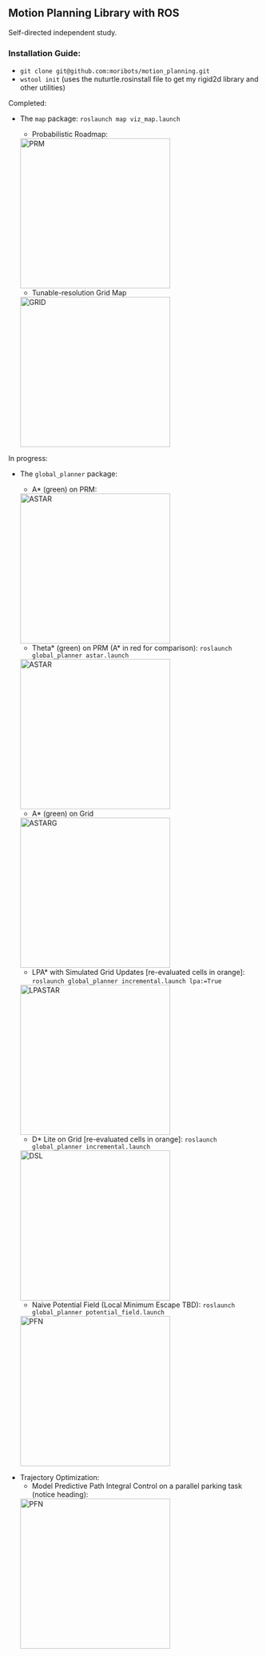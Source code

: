 ## Motion Planning Library with ROS

Self-directed independent study.

### Installation Guide:
- `git clone git@github.com:moribots/motion_planning.git`
- `wstool init` (uses the nuturtle.rosinstall file to get my rigid2d library and other utilities)

Completed:

* The `map` package: `roslaunch map viz_map.launch`
	- Probabilistic Roadmap:

	<img src="map/media/prm.png" alt="PRM" width="300"/>

	- Tunable-resolution Grid Map

	<img src="map/media/grid.png" alt="GRID" width="300"/>

In progress:

* The `global_planner` package:
	- A* (green) on PRM:

	<img src="global_planner/media/astar.png" alt="ASTAR" width="300"/>

	- Theta* (green) on PRM (A* in red for comparison): `roslaunch global_planner astar.launch`

	<img src="global_planner/media/thetastar.png" alt="ASTAR" width="300"/>

	- A* (green) on Grid

	<img src="global_planner/media/lpastar.png" alt="ASTARG" width="300"/>

	- LPA* with Simulated Grid Updates [re-evaluated cells in orange]: `roslaunch global_planner incremental.launch lpa:=True`
	<img src="global_planner/media/LPAstar.gif" alt="LPASTAR" width="300"/>

	- D* Lite on Grid [re-evaluated cells in orange]: `roslaunch global_planner incremental.launch`
	<img src="global_planner/media/DstarLite.gif" alt="DSL" width="300"/>

	- Naive Potential Field (Local Minimum Escape TBD): `roslaunch global_planner potential_field.launch`
	<img src="global_planner/media/PF_NAIVE.gif" alt="PFN" width="300"/>

<!-- * Local planner:
	- Dynamic Window Approach -->
* Trajectory Optimization:
	- Model Predictive Path Integral Control on a parallel parking task (notice heading):
	<img src="control/media/mppi_plt.gif" alt="PFN" width="300"/>

